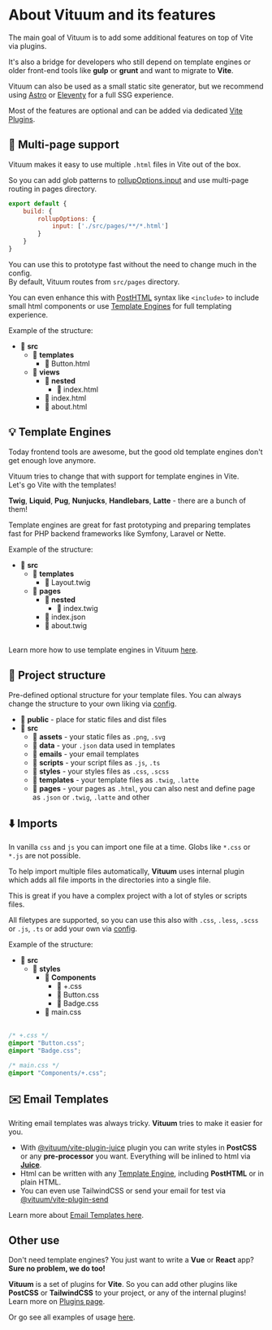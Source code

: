 # About Vituum and its features

The main goal of Vituum is to add some additional features on top of Vite via plugins.

It's also a bridge for developers who still depend on template engines or older front-end tools like **gulp** or **grunt** and want to migrate to **Vite**.

Vituum can also be used as a small static site generator, but we recommend using [Astro](https://astro.build/) or [Eleventy](https://www.11ty.dev/) for a full SSG experience.

Most of the features are optional and can be added via dedicated [Vite Plugins](/plugins).

## 📄 Multi-page support
Vituum makes it easy to use multiple `.html` files in Vite out of the box.

So you can add glob patterns to [rollupOptions.input](https://vitejs.dev/guide/build.html#multi-page-app) and use multi-page routing in pages directory.

```javascript
export default {
    build: {
        rollupOptions: {
            input: ['./src/pages/**/*.html']
        }
    }
}
```

You can use this to prototype fast without the need to change much in the config.<br>By default, Vituum routes from `src/pages` directory.

You can even enhance this with [PostHTML](/plugins/posthtml) syntax like `<include>` to include small html components or use [Template Engines](/guide/template-engines) for full templating experience.

Example of the structure:
* 📁 **src**
    * 📁 **templates**
      * 📄 Button.html
    * 📁 **views**
      * 📁 **nested**
        * 📄 index.html
      * 📄 index.html
      * 📄 about.html

## 💡 Template Engines
Today frontend tools are awesome, but the good old template engines don't get enough love anymore.

Vituum tries to change that with support for template engines in Vite.<br>Let's go Vite with the templates!

**Twig**, **Liquid**, **Pug**, **Nunjucks**, **Handlebars**, **Latte** - there are a bunch of them!

Template engines are great for fast prototyping and preparing templates fast for PHP backend frameworks like Symfony, Laravel or Nette.

Example of the structure:
* 📁 **src**
    * 📁 **templates**
        * 📄 Layout.twig
    * 📁 **pages**
        * 📁 **nested**
            * 📄 index.twig
        * 📄 index.json
        * 📄 about.twig

<br>Learn more how to use template engines in Vituum [here](/guide/template-engines).

## 📁 Project structure
Pre-defined optional structure for your template files. You can always change the structure to your own liking via [config](/config/main-options#input).

* 📁 **public** - place for static files and dist files
* 📁 **src**
    * 📁 **assets** - your static files as `.png`, `.svg`
    * 📁 **data** - your `.json` data used in templates
    * 📁 **emails** - your email templates
    * 📁 **scripts** - your script files as `.js`, `.ts`
    * 📁 **styles** - your styles files as `.css`, `.scss`
    * 📁 **templates** - your template files as `.twig`, `.latte`
    * 📁 **pages** - your pages as `.html`, you can also nest and define page as `.json` or `.twig`, `.latte` and other

## ⬇️ Imports
In vanilla `css` and `js` you can import one file at a time. Globs like `*.css` or `*.js` are not possible.

To help import multiple files automatically, **Vituum** uses internal plugin which adds all file imports in the directories into a single file.

This is great if you have a complex project with a lot of styles or scripts files.

All filetypes are supported, so you can use this also with `.css`, `.less`, `.scss` <br>or `.js`,  `.ts` or add your own via [config](/config/main-options#imports-extnamepattern-styles).

Example of the structure:
* 📁 **src**
    * 📁 **styles**
        * 📁 **Components**
            * 📄 +.css
            * 📄 Button.css
            * 📄 Badge.css
        * 📄 main.css<br><br>

```css
/* +.css */
@import "Button.css";
@import "Badge.css";
```
```css
/* main.css */
@import "Components/+.css";
```

## ✉️ Email Templates
Writing email templates was always tricky. **Vituum** tries to make it easier for you.

* With [@vituum/vite-plugin-juice](/plugins/juice) plugin you can write styles in **PostCSS** or any **pre-processor** you want. Everything will be inlined to html via **[Juice](https://github.com/Automattic/juice)**.
* Html can be written with any [Template Engine](/guide/template-engines), including **PostHTML** or in plain HTML.
* You can even use TailwindCSS or send your email for test via [@vituum/vite-plugin-send](/plugins/send)

Learn more about [Email Templates here](/guide/email-templates).

## Other use
Don't need template engines? You just want to write a **Vue** or **React** app?<br> **Sure no problem, we do too!**

**Vituum** is a set of plugins for **Vite**. So you can add other plugins like **PostCSS** or **TailwindCSS** to your project, or any of the internal plugins! Learn more on [Plugins page](/guide/plugins).

Or go see all examples of usage [here](/guide/#trying-vituum-online).
